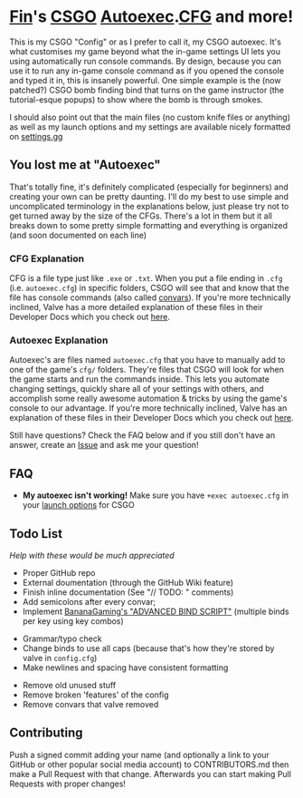 # [Fin](https://steamcommunity.com/id/bigfinfrank)'s [CSGO](https://store.steampowered.com/app/730/CounterStrike_Global_Offensive) [Autoexec](https://developer.valvesoftware.com/wiki/Autoexec).[CFG](https://developer.valvesoftware.com/wiki/CFG) and more!

This is my CSGO "Config" or as I prefer to call it, my CSGO autoexec. It's what customises my game beyond what the in-game settings UI lets you using automatically run console commands. By design, because you can use it to run any in-game console command as if you opened the console and typed it in, this is insanely powerful.
One simple example is the (now patched?) CSGO bomb finding bind that turns on the game instructor (the tutorial-esque popups) to show where the bomb is through smokes.

I should also point out that the main files (no custom knife files or anything) as well as my launch options and my settings are available nicely formatted on [settings.gg](https://settings.gg/player/248313757)


## You lost me at "Autoexec"
That's totally fine, it's definitely complicated (especially for beginners) and creating your own can be pretty daunting. I'll do my best to use simple and uncomplicated terminology in the explanations below, just please try not to get turned away by the size of the CFGs. There's a lot in them but it all breaks down to some pretty simple formatting and everything is organized (and soon documented on each line)


### CFG Explanation
CFG is a file type just like `.exe` or `.txt`. When you put a file ending in `.cfg` (i.e. `autoexec.cfg`) in specific folders, CSGO will see that and know that the file has console commands (also called [convars](https://developer.valvesoftware.com/wiki/ConVar)).
If you're more technically inclined, Valve has a more detailed explanation of these files in their Developer Docs which you check out [here](https://developer.valvesoftware.com/wiki/CFG).


### Autoexec Explanation
Autoexec's are files named `autoexec.cfg` that you have to manually add to one of the game's `cfg/` folders. They're files that CSGO will look for when the game starts and run the commands inside. This lets you automate changing settings, quickly share all of your settings with others, and accomplish some really awesome automation & tricks by using the game's console to our advantage.
If you're more technically inclined, Valve has an explanation of these files in their Developer Docs which you check out [here](https://developer.valvesoftware.com/wiki/Autoexec).


Still have questions? Check the FAQ below and if you still don't have an answer, create an [Issue](https://github.com/bigfinfrank/cfg/issues) and ask me your question!


## FAQ
- **My autoexec isn't working!**
  Make sure you have `+exec autoexec.cfg` in your [launch options](https://support.steampowered.com/kb_article.php?ref=1040-JWMT-2947) for CSGO


## Todo List
*Help with these would be much appreciated*

+ Proper GitHub repo
+ External doumentation (through the GitHub Wiki feature)
+ Finish inline documentation (See "// TODO: " comments)
+ Add semicolons after every convar;
+ Implement [BananaGaming's "ADVANCED BIND SCRIPT"](https://www.youtube.com/watch?v=xVrFxYeSJ7Q&t=0s) (multiple binds per key using key combos)

* Grammar/typo check
* Change binds to use all caps (because that's how they're stored by valve in `config.cfg`)
* Make newlines and spacing have consistent formatting

- Remove old unused stuff
- Remove broken 'features' of the config
- Remove convars that valve removed


## Contributing
Push a signed commit adding your name (and optionally a link to your GitHub or other popular social media account) to CONTRIBUTORS.md then make a Pull Request with that change. Afterwards you can start making Pull Requests with proper changes!

